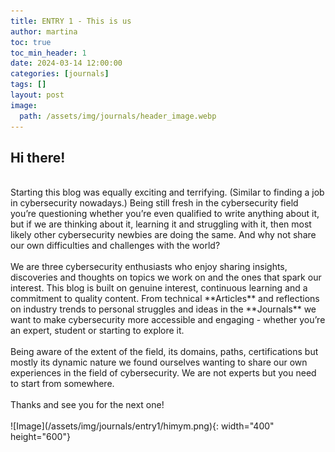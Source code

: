 ```yaml
---
title: ENTRY 1 - This is us
author: martina
toc: true
toc_min_header: 1
date: 2024-03-14 12:00:00
categories: [journals]
tags: []
layout: post
image:
  path: /assets/img/journals/header_image.webp
---
```


## Hi there!
<br>
Starting this blog was equally exciting and terrifying. (Similar to finding a job in cybersecurity nowadays.) Being still fresh in the cybersecurity field you’re questioning whether you’re even qualified to write anything about it, but if we are thinking about it, learning it and struggling with it, then most likely other cybersecurity newbies are doing the same. And why not share our own difficulties and challenges with the world? 
<br>
<br>
We are three cybersecurity enthusiasts who enjoy sharing insights, discoveries and thoughts on topics we work on and the ones that spark our interest. This blog is built on genuine interest, continuous learning and a commitment to quality content. From technical **Articles** and reflections on industry trends to personal struggles and ideas in the **Journals** we want to make cybersecurity more accessible and engaging - whether you’re an expert, student or starting to explore it.
<br>
<br>
Being aware of the extent of the field, its domains, paths, certifications but mostly its dynamic nature we found ourselves wanting to share our own experiences in the field of cybersecurity. We are not experts but you need to start from somewhere.
<br>
<br>
Thanks and see you for the next one!
<br>
<br>
![Image](/assets/img/journals/entry1/himym.png){: width="400" height="600"}
